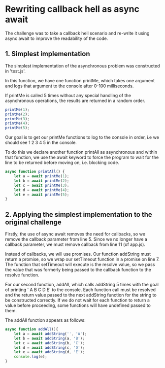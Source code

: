 # Rewriting callback hell as async await

The challenge was to take a callback hell scenario and re-write it using async await to improve the readability of the code.

## 1. Simplest implementation

The simplest implementation of the asynchronous problem was constructed in 'test.js'.

In this function, we have one function printMe, which takes one argument and logs that argument to the console after 0-100 milliseconds. 

If printMe is called 5 times without any special handling of the asynchronous operations, the results are returned in a random order.

```Javascript
printMe(1);
printMe(2);
printMe(3);
printMe(4);
printMe(5);
```

Our goal is to get our printMe functions to log to the console in order, i.e we should see 1 2 3 4 5 in the console.

To do this we declare another function printAll as asynchronous and within that function, we use the await keyword to force the program to wait for the line to be returned before moving on, i.e. blocking code.

```Javascript
async function printAll() {
    let a = await printMe(1);
    let b = await printMe(2);
    let c = await printMe(3);
    let d = await printMe(4);
    let e = await printMe(5);
}
```

## 2. Applying the simplest implementation to the original challenge

Firstly, the use of async await removes the need for callbacks, so we remove the callback parameter from line 5. Since we no longer have a callback parameter, we must remove callback from line 11 (of app.js).

Instead of callbacks, we will use promises. Our function addString must return a promise, so we wrap our setTimeout function in a promise on line 7. The function that setTimeout will execute is the resolve value, so we pass the value that was formerly being passed to the callback function to the resolve function.

For our second function, addAll, which calls addString 5 times with the goal of printing ' A B C D E' to the console. Each function call must be resolved and the return value passed to the next addString function for the string to be constructed correctly. If we do not wait for each function to return a value before proceeding, some functions will have undefined passed to them.

The addAll function appears as follows:
```Javascript
async function addAll(){
	let a = await addString('', 'A');
    let b = await addString(a, 'B');
    let c = await addString(b, 'C');
    let d = await addString(c, 'D');
    let e = await addString(d, 'E');
    console.log(e);
}
```

